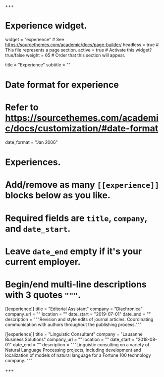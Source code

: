 +++
# Experience widget.
widget = "experience"  # See https://sourcethemes.com/academic/docs/page-builder/
headless = true  # This file represents a page section.
active = true  # Activate this widget? true/false
weight = 65  # Order that this section will appear.

title = "Experience"
subtitle = ""

# Date format for experience
#   Refer to https://sourcethemes.com/academic/docs/customization/#date-format
date_format = "Jan 2006"

# Experiences.
#   Add/remove as many `[[experience]]` blocks below as you like.
#   Required fields are `title`, `company`, and `date_start`.
#   Leave `date_end` empty if it's your current employer.
#   Begin/end multi-line descriptions with 3 quotes `"""`.
[[experience]]
  title = "Editorial Assistant"
  company = "Diachronica"
  company_url = ""
  location = ""
  date_start = "2019-07-01"
  date_end = ""
  description = """Revision and style edits of journal articles. Coordinating communication with authors throughout the publishing process."""

[[experience]]
  title = "Linguistic Consultant"
  company = "Lausanne Business Solutions"
  company_url = ""
  location = ""
  date_start = "2018-08-01"
  date_end = ""
  description = """Linguistic consulting on a variety of Natural Language Processing projects, including development and localization of models of natural language for a Fortune 100 technology company.
  """

+++
